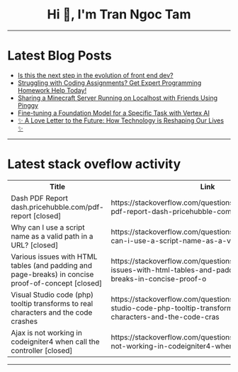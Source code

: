 <h1 align="center">Hi 👋, I'm Tran Ngoc Tam</h1>

---

# Latest Blog Posts 
<!-- BLOG-POST-LIST:START -->
- [Is this the next step in the evolution of front end dev?](https://dev.to/whitep4nth3r/is-this-the-next-step-in-the-evolution-of-front-end-dev-32en)
- [Struggling with Coding Assignments? Get Expert Programming Homework Help Today!](https://dev.to/tarunfulera/struggling-with-coding-assignments-get-expert-programming-homework-help-today-1e7i)
- [Sharing a Minecraft Server Running on Localhost with Friends Using Pinggy](https://dev.to/lightningdev123/sharing-a-minecraft-server-running-on-localhost-with-friends-using-pinggy-dai)
- [Fine-tuning a Foundation Model for a Specific Task with Vertex AI](https://dev.to/ifihan/fine-tuning-a-foundation-model-for-a-specific-task-with-vertex-ai-1mkc)
- [✨ A Love Letter to the Future: How Technology is Reshaping Our Lives ✨](https://dev.to/robin-ivi/a-love-letter-to-the-future-how-technology-is-reshaping-our-lives-21dk)
<!-- BLOG-POST-LIST:END -->

---

# Latest stack oveflow activity
<table>
  <tr><th>Title</th><th>Link</th></tr>
  <!-- STACKOVERFLOW:START --><tr><td>Dash PDF Report dash.pricehubble.com/pdf-report [closed]</td><td>https://stackoverflow.com/questions/79480861/dash-pdf-report-dash-pricehubble-com-pdf-report</td></tr><tr><td>Why can I use a script name as a valid path in a URL? [closed]</td><td>https://stackoverflow.com/questions/79480763/why-can-i-use-a-script-name-as-a-valid-path-in-a-url</td></tr><tr><td>Various issues with HTML tables &lpar;and padding and page-breaks&rpar; in concise proof-of-concept [closed]</td><td>https://stackoverflow.com/questions/79480762/various-issues-with-html-tables-and-padding-and-page-breaks-in-concise-proof-o</td></tr><tr><td>Visual Studio code &lpar;php&rpar; tooltip transforms to real characters and the code crashes</td><td>https://stackoverflow.com/questions/79480598/visual-studio-code-php-tooltip-transforms-to-real-characters-and-the-code-cras</td></tr><tr><td>Ajax is not working in codeigniter4 when call the controller [closed]</td><td>https://stackoverflow.com/questions/79480449/ajax-is-not-working-in-codeigniter4-when-call-the-controller</td></tr><!-- STACKOVERFLOW:END -->
</table>

---


